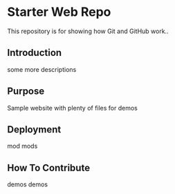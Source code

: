 # Starter Web Repo

This repository is for showing how Git and GitHub work..

## Introduction

some more descriptions

## Purpose

Sample website with plenty of files for demos


## Deployment

mod mods

## How To Contribute

demos demos